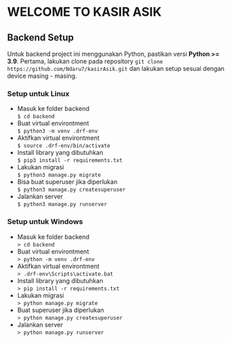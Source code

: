 
# WELCOME TO KASIR ASIK

## Backend Setup

Untuk backend project ini menggunakan Python, pastikan versi
**Python >= 3.9**. Pertama, lakukan clone pada repository `git clone https://github.com/Ndaru7/kasirAsik.git` dan lakukan setup sesuai dengan device masing - masing.

### Setup untuk Linux

- Masuk ke folder backend  
`$ cd backend`
- Buat virtual environtment  
`$ python3 -m venv .drf-env`
- Aktifkan virtual environtment  
`$ source .drf-env/bin/activate`
- Install library yang dibutuhkan  
`$ pip3 install -r requirements.txt`
- Lakukan migrasi  
`$ python3 manage.py migrate`
- Bisa buat superuser jika diperlukan  
`$ python3 manage.py createsuperuser`
- Jalankan server  
`$ python3 manage.py runserver`

### Setup untuk Windows

- Masuk ke folder backend  
`> cd backend`
- Buat virtual environtment  
`> python -m venv .drf-env`
- Aktifkan virtual environtment  
`> .drf-env\Scripts\activate.bat`
- Install library yang dibutuhkan  
`> pip install -r requirements.txt`
- Lakukan migrasi  
`> python manage.py migrate`
- Buat superuser jika diperlukan  
`> python manage.py createsuperuser`
- Jalankan server  
`> python manage.py runserver`

